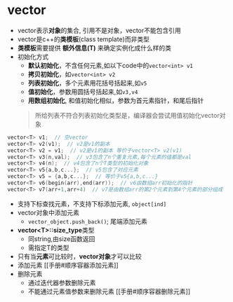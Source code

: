 # vector

- vector表示**对象**的集合, 引用不是对象，vector不能包含引用
- vector是c++的**类模板**(class template)而非类型
- **类模板**需要提供 **额外信息(T)** 来确定实例化成什么样的类
- 初始化方式
  - **默认初始化**，不含任何元素,如以下code中的`vector<int> v1`
  - **拷贝初始化**，如`vector<int> v2`
  - **列表初始化**，多个元素用花括号括起来,如`v5`
  - **值初始化**，参数用圆括号括起来,如`v3,v4`
  - **用数组初始化**, 和值初始化相似，参数为首元素指针，和尾后指针
  > 所给列表不符合列表初始化类型是，编译器会尝试用值初始化vector对象

```c++
vector<T> v1;  // 空vector
vector<T> v2(v1);  // v2是v1的副本
vector<T> v2 = v1;  // v2是v1的副本 等价于vector<T> v2(v1)
vector<T> v3(n,val);  // v3包含了n个重复元素,每个元素的值都是val
vector<T> v4(n);  // v4包含了n个T类型的初始化对象
vector<T> v5{a,b,c...};  // v5包含了对应元素
vector<T> v5 = {a,b,c...};  // 等价于v5{a,b,c...}
vector<T> v6(begin(arr),end(arr));  // v6由数组arr初始化的指针
vector<T> v7(arr+1,arr+4)  // v7是由数组arr的第2个元素到第4个元素的部分组成
```

- 支持下标查找元素，不支持下标添加元素, `object[ind]`
- vector对象中添加元素
  - `vector_object.push_back()`; 尾端添加元素
- **vector&lt;T>::size_type**类型
  - 同string,由size函数返回
  - 需指定T的类型
- 只有当**元素**可比较时，**vector对象**才可以比较
- 添加元素
  [[手册#顺序容器添加元素]]
- 删除元素
  - 通过迭代器参数删除元素
  - 不能通过元素值参数来删除元素
  [[手册#顺序容器删除元素]]